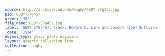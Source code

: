 ```yaml
---
source: http://archives.nd.edu/Bagby/GBBY-57g457.jpg
pid: GBBY-57g457
order: '457'
file_name: GBBY-57g457.jpg
label: 'GBBY 57G/457: Track: Howard C. Link and Joseph (Joe) Sullivan - 1934'
_date: '1934'
object_type: glass plate negative
layout: generic_collection_item
collection: bagby
---
```

